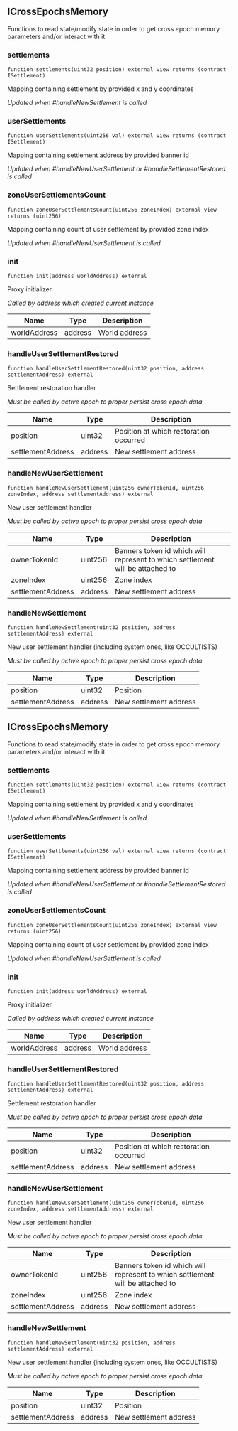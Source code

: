 ## ICrossEpochsMemory


Functions to read state/modify state in order to get cross epoch memory parameters and/or interact with it





### settlements

```solidity
function settlements(uint32 position) external view returns (contract ISettlement)
```

Mapping containing settlement by provided x and y coordinates

_Updated when #handleNewSettlement is called_




### userSettlements

```solidity
function userSettlements(uint256 val) external view returns (contract ISettlement)
```

Mapping containing settlement address by provided banner id

_Updated when #handleNewUserSettlement or #handleSettlementRestored is called_




### zoneUserSettlementsCount

```solidity
function zoneUserSettlementsCount(uint256 zoneIndex) external view returns (uint256)
```

Mapping containing count of user settlement by provided zone index

_Updated when #handleNewUserSettlement is called_




### init

```solidity
function init(address worldAddress) external
```

Proxy initializer

_Called by address which created current instance_

| Name | Type | Description |
| ---- | ---- | ----------- |
| worldAddress | address | World address |



### handleUserSettlementRestored

```solidity
function handleUserSettlementRestored(uint32 position, address settlementAddress) external
```

Settlement restoration handler

_Must be called by active epoch to proper persist cross epoch data_

| Name | Type | Description |
| ---- | ---- | ----------- |
| position | uint32 | Position at which restoration occurred |
| settlementAddress | address | New settlement address |



### handleNewUserSettlement

```solidity
function handleNewUserSettlement(uint256 ownerTokenId, uint256 zoneIndex, address settlementAddress) external
```

New user settlement handler

_Must be called by active epoch to proper persist cross epoch data_

| Name | Type | Description |
| ---- | ---- | ----------- |
| ownerTokenId | uint256 | Banners token id which will represent to which settlement will be attached to |
| zoneIndex | uint256 | Zone index |
| settlementAddress | address | New settlement address |



### handleNewSettlement

```solidity
function handleNewSettlement(uint32 position, address settlementAddress) external
```

New user settlement handler (including system ones, like OCCULTISTS)

_Must be called by active epoch to proper persist cross epoch data_

| Name | Type | Description |
| ---- | ---- | ----------- |
| position | uint32 | Position |
| settlementAddress | address | New settlement address |



## ICrossEpochsMemory


Functions to read state/modify state in order to get cross epoch memory parameters and/or interact with it





### settlements

```solidity
function settlements(uint32 position) external view returns (contract ISettlement)
```

Mapping containing settlement by provided x and y coordinates

_Updated when #handleNewSettlement is called_




### userSettlements

```solidity
function userSettlements(uint256 val) external view returns (contract ISettlement)
```

Mapping containing settlement address by provided banner id

_Updated when #handleNewUserSettlement or #handleSettlementRestored is called_




### zoneUserSettlementsCount

```solidity
function zoneUserSettlementsCount(uint256 zoneIndex) external view returns (uint256)
```

Mapping containing count of user settlement by provided zone index

_Updated when #handleNewUserSettlement is called_




### init

```solidity
function init(address worldAddress) external
```

Proxy initializer

_Called by address which created current instance_

| Name | Type | Description |
| ---- | ---- | ----------- |
| worldAddress | address | World address |



### handleUserSettlementRestored

```solidity
function handleUserSettlementRestored(uint32 position, address settlementAddress) external
```

Settlement restoration handler

_Must be called by active epoch to proper persist cross epoch data_

| Name | Type | Description |
| ---- | ---- | ----------- |
| position | uint32 | Position at which restoration occurred |
| settlementAddress | address | New settlement address |



### handleNewUserSettlement

```solidity
function handleNewUserSettlement(uint256 ownerTokenId, uint256 zoneIndex, address settlementAddress) external
```

New user settlement handler

_Must be called by active epoch to proper persist cross epoch data_

| Name | Type | Description |
| ---- | ---- | ----------- |
| ownerTokenId | uint256 | Banners token id which will represent to which settlement will be attached to |
| zoneIndex | uint256 | Zone index |
| settlementAddress | address | New settlement address |



### handleNewSettlement

```solidity
function handleNewSettlement(uint32 position, address settlementAddress) external
```

New user settlement handler (including system ones, like OCCULTISTS)

_Must be called by active epoch to proper persist cross epoch data_

| Name | Type | Description |
| ---- | ---- | ----------- |
| position | uint32 | Position |
| settlementAddress | address | New settlement address |




